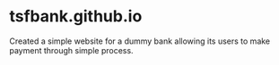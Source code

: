 # tsfbank.github.io
Created a simple website for a dummy bank allowing its users to make payment through simple process.
